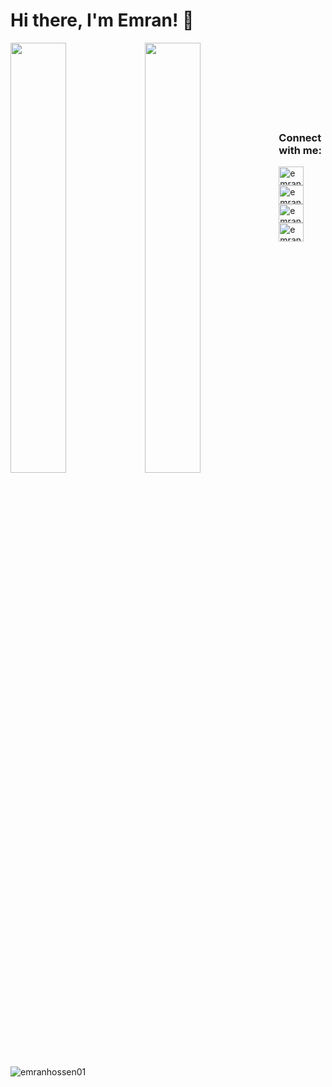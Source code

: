 # Hi there, I'm Emran! 👋

<img align="left" width="42%" src="https://github-readme-stats.vercel.app/api?username=emranhossen01&show_icons=true&theme=radical" />
<img align="left" width="42%" src="https://github-readme-stats.vercel.app/api/top-langs/?username=emranhossen01&layout=compact" />
</br></br></br></br></br></br></br>
<h3 align="left">Connect with me:</h3>
<p align="left">
<a href="https://codeforces.com/profile/emran_" target="blank"><img align="center" src="https://raw.githubusercontent.com/rahuldkjain/github-profile-readme-generator/master/src/images/icons/Social/codeforces.svg" alt="emranhossen01" height="30" width="40" /></a>
<a href="https://www.codechef.com/users/emranhossen" target="blank"><img align="center" src="https://cdn.jsdelivr.net/npm/simple-icons@3.1.0/icons/codechef.svg" alt="emranhossen" height="30" width="40" /></a>
<a href="https://www.leetcode.com/emranhossen" target="blank"><img align="center" src="https://raw.githubusercontent.com/rahuldkjain/github-profile-readme-generator/master/src/images/icons/Social/leet-code.svg" alt="emranhossen" height="30" width="40" /></a>
<a href="https://linkedin.com/in/emranhossen" target="blank"><img align="center" src="https://raw.githubusercontent.com/rahuldkjain/github-profile-readme-generator/master/src/images/icons/Social/linked-in-alt.svg" alt="emranhossen" height="30" width="40" /></a>

<p align="left"> <img src="https://komarev.com/ghpvc/?username=emranhossen01&label=Profile%20views&color=0e75b6&style=flat" alt="emranhossen01" /> </p>

